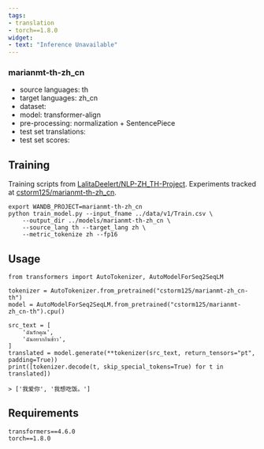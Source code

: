 ```yaml
---
tags:
- translation
- torch==1.8.0
widget:
- text: "Inference Unavailable"
---
```

### marianmt-th-zh_cn
* source languages: th
* target languages: zh_cn
* dataset: 
* model: transformer-align
* pre-processing: normalization + SentencePiece
* test set translations: 
* test set scores: 

## Training

Training scripts from [LalitaDeelert/NLP-ZH_TH-Project](https://github.com/LalitaDeelert/NLP-ZH_TH-Project). Experiments tracked at [cstorm125/marianmt-th-zh_cn](https://wandb.ai/cstorm125/marianmt-th-zh_cn).

```
export WANDB_PROJECT=marianmt-th-zh_cn
python train_model.py --input_fname ../data/v1/Train.csv \
	--output_dir ../models/marianmt-th-zh_cn \
	--source_lang th --target_lang zh \
	--metric_tokenize zh --fp16
```

## Usage

```
from transformers import AutoTokenizer, AutoModelForSeq2SeqLM
 
tokenizer = AutoTokenizer.from_pretrained("cstorm125/marianmt-zh_cn-th")
model = AutoModelForSeq2SeqLM.from_pretrained("cstorm125/marianmt-zh_cn-th").cpu()

src_text = [
    'ฉันรักคุณ',
    'ฉันอยากกินข้าว',
]
translated = model.generate(**tokenizer(src_text, return_tensors="pt", padding=True))
print([tokenizer.decode(t, skip_special_tokens=True) for t in translated])

> ['我爱你', '我想吃饭。']
```

## Requirements
```
transformers==4.6.0
torch==1.8.0
```